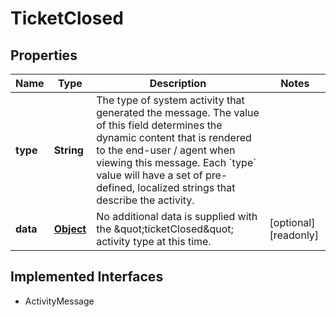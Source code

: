 

# TicketClosed

## Properties

Name | Type | Description | Notes
------------ | ------------- | ------------- | -------------
**type** | **String** | The type of system activity that generated the message. The value of this field determines the dynamic content that is rendered to the end-user / agent when viewing this message. Each &#x60;type&#x60; value will have a set of pre-defined, localized strings that describe the activity. | 
**data** | [**Object**](.md) | No additional data is supplied with the \&quot;ticketClosed\&quot; activity type at this time. |  [optional] [readonly]


## Implemented Interfaces

* ActivityMessage


